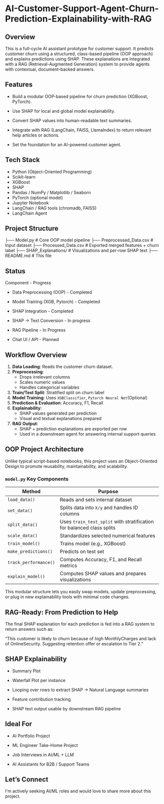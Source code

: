 # AI-Customer-Support-Agent-Churn-Prediction-Explainability-with-RAG

## Overview

This is a full-cycle AI assistant prototype for customer support. It predicts customer churn using a structured, class-based pipeline (OOP approach) and explains predictions using SHAP. These explanations are integrated with a RAG (Retrieval-Augmented Generation) system to provide agents with contextual, document-backed answers.

## Features

- Build a modular OOP-based pipeline for churn prediction (XGBoost, PyTorch).

- Use SHAP for local and global model explainability.

- Convert SHAP values into human-readable text summaries.

- Integrate with RAG (LangChain, FAISS, LlamaIndex) to return relevant help articles or actions.

- Set the foundation for an AI-powered customer agent.

## Tech Stack

- Python (Object-Oriented Programming)
- Scikit-learn
- XGBoost
- SHAP
- Pandas / NumPy / Matplotlib / Seaborn
- PyTorch (optional model)
- Jupyter Notebook
- LangChain / RAG tools (chromadb, FAISS)
- LangChain Agent

  
## Project Structure

├── Model.py                 # Core OOP model pipeline
├── Preprocessed_Data.csv   # Input dataset
├── Processed_Data.csv      # Exported merged features + churn label
├── SHAP_Explanations/      # Visualizations and per-row SHAP text
├── README.md               # This file

## Status
  
  Component - Progress

- Data Preprocessing (OOP) - Completed

- Model Training (XGB, Pytorch) - Completed

- SHAP Integration - Completed

- SHAP → Text Conversion - In progress

- RAG Pipeline - In Progress

- Chat UI / API - Planned


## Workflow Overview

1. **Data Loading**: Reads the customer churn dataset.
2. **Preprocessing**:
    - Drops irrelevant columns
    - Scales numeric values
    - Handles categorical variables
3. **Train/Test Split**: Stratified split on churn label
4. **Model Training**: Uses `XGBClassifier`, `Pytorch Neural Net`(Optional)
5. **Prediction & Evaluation**: Accuracy, F1, Recall
6. **Explainability**:
    - SHAP values generated per prediction
    - Visual and textual explanations prepared
7. **RAG Output**:
    - SHAP + prediction explanations are exported per row
    - Used in a downstream agent for answering internal support queries

## OOP Project Architecture

Unlike typical script-based notebooks, this project uses an Object-Oriented Design to promote reusability, maintainability, and scalability.

### `model.py` Key Components

| Method             | Purpose                                                            |
|--------------------|--------------------------------------------------------------------|
| `load_data()`      | Reads and sets internal dataset                                    |
| `set_data()`       | Splits data into `X/y` and handles ID columns                      |
| `split_data()`     | Uses `train_test_split` with stratification for balanced class splits |
| `scale_data()`     | Standardizes selected numerical features                           |
| `train_model()`    | Trains model (e.g., XGBoost)                                        |
| `make_predictions()`| Predicts on test set                                               |
| `track_performance()`| Computes Accuracy, F1, and Recall metrics                        |
| `explain_model()`  | Computes SHAP values and prepares visualizations                   |

This modular structure lets you easily swap models, update preprocessing, or plug in new explainability tools with minimal code changes.

## RAG-Ready: From Prediction to Help

The final SHAP explanation for each prediction is fed into a RAG system to return answers such as:

“This customer is likely to churn because of high MonthlyCharges and lack of OnlineSecurity. Suggesting retention offer or escalation to Tier 2.”

## SHAP Explainability

- Summary Plot

- Waterfall Plot per instance

- Looping over rows to extract SHAP → Natural Language summaries

- Feature contribution tracking

- SHAP text output usable by downstream RAG pipeline

## Ideal For

- AI Portfolio Project

- ML Engineer Take-Home Project

- Job Interviews in AI/ML + LLM

- AI Assistants for B2B / Support Teams

## Let’s Connect

I'm actively seeking AI/ML roles and would love to share more about this project.







